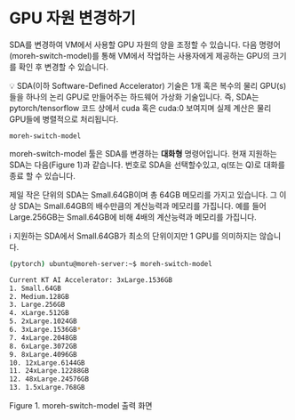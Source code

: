 # GPU 자원 변경하기

SDA를 변경하여 VM에서 사용할 GPU 자원의 양을 조정할 수 있습니다. 다음 명령어(moreh-switch-model)를 통해 VM에서 작업하는 사용자에게 제공하는 GPU의 크기를 확인 후 변경할 수 있습니다.

<aside>
💡 SDA(이하 Software-Defined Accelerator) 기술은 1개 혹은 복수의 물리 GPU(s)들을 하나의 논리 GPU로 만들어주는 하드웨어 가상화 기술입니다. 즉, SDA는 pytorch/tensorflow 코드 상에서 cuda 혹은 cuda:0 보여지며 실제 계산은 물리 GPU들에 병렬적으로 처리됩니다.

</aside>

```
moreh-switch-model
```

moreh-switch-model 툴은 SDA를 변경하는 ****대화형**** 명령어입니다. 현재 지원하는 SDA는 다음(Figure 1)과 같습니다. 번호로 SDA을 선택할수있고, q(또는 Q)로 대화를 종료 할 수 있습니다. 

제일 작은 단위의 SDA는 Small.64GB이며 총 64GB 메모리를 가지고 있습니다. 그 이상 SDA는 Small.64GB의 배수만큼의 계산능력과 메모리를 가집니다. 예를 들어 Large.256GB는 Small.64GB에 비해 4배의 계산능력과 메모리를 가집니다. 

<aside>
ℹ️ 지원하는 SDA에서 Small.64GB가 최소의 단위이지만 1 GPU를 의미하지는 않습니다.

</aside>

```bash
(pytorch) ubuntu@moreh-server:~$ moreh-switch-model

Current KT AI Accelerator: 3xLarge.1536GB
1. Small.64GB
2. Medium.128GB
3. Large.256GB
4. xLarge.512GB
5. 2xLarge.1024GB
6. 3xLarge.1536GB*
7. 4xLarge.2048GB
8. 6xLarge.3072GB
9. 8xLarge.4096GB
10. 12xLarge.6144GB
11. 24xLarge.12288GB
12. 48xLarge.24576GB
13. 1.5xLarge.768GB
```
Figure 1. moreh-switch-model 출력 화면